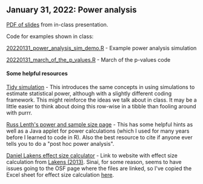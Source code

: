 ## January 31, 2022: Power analysis

[PDF of slides](./20220131_presentation_power.pdf) from in-class presentation.

Code for examples shown in class:

[20220131_power_analysis_sim_demo.R](./20220131_power_analysis_sim_demo.R) - Example power analysis simulation

[20220131_march_of_the_p_values.R](./20220131_march_of_the_p_values.R) - March of the p-values code

#### Some helpful resources

[Tidy simulation](http://ritsokiguess.site/blogg/posts/2021-11-14-tidy-simulation/) - This introduces the same concepts in using simulations to estimate statistical power, although with a slightly different coding framework. This might reinforce the ideas we talk about in class. It may be a little easier to think about doing this row-wise in a tibble than fooling around with purrr.

[Russ Lenth's power and sample size page](https://homepage.divms.uiowa.edu/~rlenth/Power/index.html) - This has some helpful hints as well as a Java applet for power calculations (which I used for many years before I learned to code in R). Also the best resource to cite if anyone ever tells you to do a "post hoc power analysis". 

[Daniel Lakens effect size calculator](https://sites.google.com/site/lakens2/effect-sizes) - Link to website with effect size calculation from [Lakens (2013)](https://www.frontiersin.org/articles/10.3389/fpsyg.2013.00863/full). Sinai, for some reason, seems to have issues going to the OSF page where the files are linked, so I've copied the Excel sheet for effect size calculation [here](./From_R2D2.xlsx).
